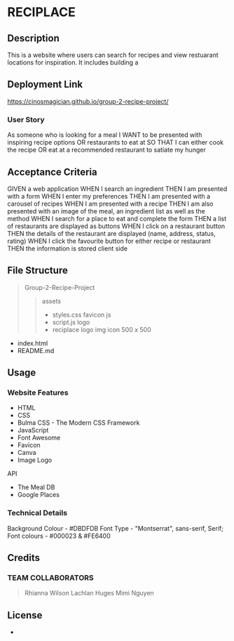 # RECIPLACE

## Description

This is a website where users can search for recipes and view restuarant locations for inspiration. It includes building a 

## Deployment Link
https://cinosmagician.github.io/group-2-recipe-project/


### User Story
As someone who is looking for a meal 
I WANT to be presented with inspiring recipe options 
OR restaurants to eat at 
SO THAT I can either cook the recipe 
OR eat at a recommended restaurant to satiate my hunger

## Acceptance Criteria
GIVEN a web application
WHEN I search an ingredient 
THEN I am presented with a form
WHEN I enter my preferences 
THEN I am presented with a carousel of recipes
WHEN I am presented with a recipe
THEN I am also presented with an image of the meal, an ingredient list as well as the method
WHEN I search for a place to eat and complete the form
THEN a list of restaurants are displayed as buttons
WHEN I click on a restaurant button
THEN the details of the restaurant are displayed (name, address, status, rating)
WHEN I click the favourite button for either recipe or restaurant
THEN the information is stored client side

## File Structure
> Group-2-Recipe-Project
>>  assets 
>> - styles.css
>> favicon
>> js
>> - script.js
>> logo
>> - reciplace logo img icon 500 x 500
- index.html
- README.md

## Usage

### Website Features
- HTML  
- CSS  
- Bulma CSS - The Modern CSS Framework  
- JavaScript
- Font Awesome
- Favicon
- Canva
- Image Logo

API
- The Meal DB
- Google Places 

### Technical Details
Background Colour - #DBDFDB
Font Type - "Montserrat", sans-serif, Serif;
Font colours - #000023 & #FE6400


## Credits
### TEAM COLLABORATORS 
> Rhianna Wilson
> Lachlan Huges
> Mimi Nguyen

## License
-

